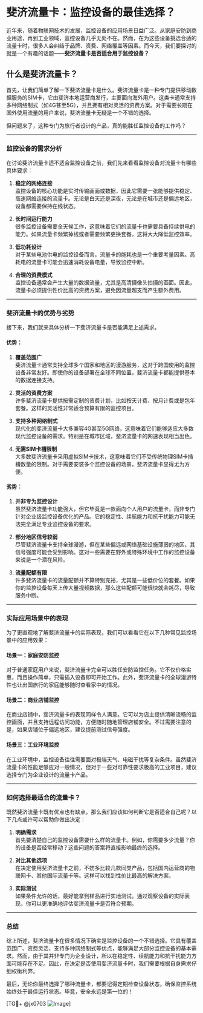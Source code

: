# 斐济流量卡：监控设备的最佳选择？

近年来，随着物联网技术的发展，监控设备的应用场景日益广泛。从家庭安防到商业用途，再到工业领域，监控设备几乎无处不在。然而，在为这些设备挑选合适的流量卡时，很多人会纠结于品牌、资费、网络覆盖等因素。而今天，我们要探讨的就是一个有趣的话题——**斐济流量卡是否适合用于监控设备？**

## 什么是斐济流量卡？

首先，让我们简单了解一下斐济流量卡是什么。斐济流量卡是一种专门提供移动数据服务的SIM卡，它由斐济本地运营商发行，主要面向海外用户。这类卡通常支持多种网络制式（如4G甚至5G），并且拥有相对灵活的资费方案。对于需要长期在国外使用流量的用户来说，斐济流量卡无疑是一个不错的选择。

但问题来了，这种专门为旅行者设计的产品，真的能胜任监控设备的工作吗？

---

### 监控设备的需求分析

在讨论斐济流量卡适不适合监控设备之前，我们先来看看监控设备对流量卡有哪些具体要求：

1. **稳定的网络连接**  
   监控设备的核心功能是实时传输画面或数据，因此它需要一张能够提供稳定、高速网络连接的流量卡。无论是白天还是深夜，无论是在城市还是偏远地区，设备都需要保持在线状态。

2. **长时间运行能力**  
   很多监控设备需要全天候工作，这意味着它们的流量卡也需要具备持续供电的能力。如果流量卡频繁掉线或者需要频繁更换套餐，这将大大降低监控效率。

3. **低功耗设计**  
   对于某些电池供电的监控设备而言，流量卡的能耗也是一个重要考量因素。高耗电的流量卡可能会迅速消耗设备电量，导致监控中断。

4. **合理的资费模式**  
   监控设备通常会产生大量的数据流量，尤其是高清摄像头拍摄的画面。因此，流量卡必须提供性价比高的资费方案，避免因流量超支而产生额外费用。

---

### 斐济流量卡的优势与劣势

接下来，我们就来具体分析一下斐济流量卡是否能满足上述需求。

#### 优势：
1. **覆盖范围广**  
   斐济流量卡通常支持全球多个国家和地区的漫游服务，这对于跨国使用的监控设备非常友好。即使你的设备部署在全球不同位置，斐济流量卡都能提供基本的数据连接支持。

2. **灵活的资费方案**  
   许多斐济流量卡提供按需定制的资费计划，比如按天计费、按月计费或是包年套餐。这样的灵活性非常适合预算有限的监控项目。

3. **支持多种网络制式**  
   现代化的斐济流量卡大多兼容4G甚至5G网络，这意味着它们能够适应大多数现代监控设备的需求。特别是在城市区域，斐济流量卡的网速表现相当出色。

4. **无需SIM卡槽限制**  
   大多数斐济流量卡采用虚拟SIM卡技术，这意味着它们不受传统物理SIM卡插槽数量的限制。对于需要安装多个监控设备的场景，斐济流量卡显得尤为方便。

#### 劣势：
1. **并非专为监控设计**  
   虽然斐济流量卡功能强大，但它毕竟是一款面向个人用户的流量卡，而非专门针对企业级监控设备优化的产品。它的稳定性、续航能力和抗干扰能力可能无法完全满足专业监控设备的要求。

2. **部分地区信号较弱**  
   尽管斐济流量卡支持全球漫游，但在某些偏远或网络基础设施薄弱的地区，其信号强度可能会受到影响。这对一些需要在野外或特殊环境中工作的监控设备来说是一个潜在风险。

3. **流量配额有限**  
   许多斐济流量卡的流量配额并不算特别充裕，尤其是一些低价位的套餐。如果你的监控设备每天上传大量视频数据，那么这些配额可能很快就会耗尽，导致服务中断。

---

### 实际应用场景中的表现

为了更直观地了解斐济流量卡的实际表现，我们可以看看它在以下几种常见监控场景中的应用效果：

#### 场景一：家庭安防监控
对于普通家庭用户来说，斐济流量卡完全可以胜任安防监控任务。它不仅价格实惠，而且操作简单，只需插入设备即可开始工作。此外，斐济流量卡的全球漫游特性也让出国旅行的家庭能够随时查看家中的情况。

#### 场景二：商业店铺监控
在商业店铺中，斐济流量卡的表现同样令人满意。它可以为店主提供清晰流畅的监控画面，并且支持远程访问功能，方便随时随地管理店铺安全。不过需要注意的是，如果店铺位于偏远地区，建议提前测试信号强度。

#### 场景三：工业环境监控
在工业环境中，监控设备往往需要面对极端天气、电磁干扰等复杂条件。虽然斐济流量卡的性能足够应对一般情况，但对于一些对可靠性要求极高的工业项目，建议选择专门为企业设计的流量卡产品。

---

### 如何选择最适合的流量卡？

既然斐济流量卡既有优点也有缺点，那么我们应该如何判断它是否适合自己呢？以下几点或许可以帮助你做出决定：

1. **明确需求**  
   首先要清楚自己的监控设备需要什么样的流量卡。例如，你需要多少流量？你的设备是否经常移动？这些问题的答案将直接影响最终的选择。

2. **对比其他选项**  
   在决定使用斐济流量卡之前，不妨多比较几款同类产品，包括国内运营商的物联网卡、其他国际流量卡等。这样可以找到性价比最高的解决方案。

3. **实际测试**  
   如果条件允许的话，最好能拿到样品进行实地测试。通过观察设备的实际表现，你可以更准确地评估斐济流量卡是否符合预期。

---

### 总结

综上所述，斐济流量卡在很多情况下确实是监控设备的一个不错选择。它具有覆盖范围广、资费灵活、支持多种网络制式等优点，能够满足大部分监控设备的基本需求。然而，由于其并非专门为企业设计，所以在稳定性、续航能力和抗干扰能力方面可能存在不足。因此，在决定是否使用斐济流量卡时，我们需要根据自身需求仔细权衡利弊。

最后，无论你最终选择了哪种流量卡，都要记得定期检查设备状态，确保监控系统始终处于最佳运行状态。毕竟，安全永远是第一位的！

[TG💪+ @jx0703 ![Image](https://github.com/user-attachments/assets/dbca1d08-cadb-493c-b0ec-ad6f7a83f270)]